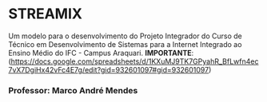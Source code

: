 # STREAMIX
Um modelo para o desenvolvimento do Projeto Integrador do Curso de Técnico em Desenvolvimento de Sistemas para a Internet Integrado ao Ensino Médio do IFC - Campus Araquari. **IMPORTANTE**:
(https://docs.google.com/spreadsheets/d/1KXuMJ9TK7GPyahR_BfLwfn4ec7vX7DgiHx42vFc4E7g/edit?gid=932601097#gid=932601097)

### Professor: Marco André Mendes
